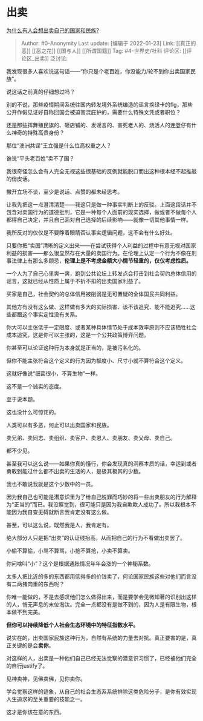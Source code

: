 # 出卖
[为什么有人会想出卖自己的国家和民族?](https://www.zhihu.com/question/376191138/answer/1301166942)

> Author: #0-Anonymity
> Last update: [编辑于 2022-01-23]
> Link: [[真正的恶]] [[恶之花]] [[国与人]] [[所谓国籍]]
> Tag: #4-世界史/社科
> 评论区: [[评论区_出卖]]
> 泛讨论:

我发现很多人喜欢说这句话——“你只是个老百姓，你没能力/轮不到你出卖国家民族”。

说这话之前真的仔细想过吗？

别的不说，那些疫情期间系统往国内转发境外系统编造的谣言换绿卡的flg，那些公开作假见证好自称回国会被迫害混庇护的，需要什么特殊文凭或者职位？

还是那些挥舞殖民旗的、砸店铺的、发谣言的、害死老人的、烧活人的连登仔有什么神奇的特殊高贵身份？

那位“澳洲共谍”王立强是什么位高权重之人？

谁说“平头老百姓”卖不了国？

我很奇怪怎么会有人完全无视这些很基础的反例就能脱口而出这种根本经不起推敲的俏皮话。

撇开立场不谈，至少是说话、点赞的都未经思考。

让我先把这一点澄清清楚——我这只是做一种事实判断上的反驳。上面这段话并不包含对卖国行为的道德批判，它是一种每个人面前的现实选择，做或者不做每个人都得自己决定，并且自己面对自己选择的后续影响——就像一切其他事情一样。

我所反对的仅仅是不要睁着眼睛否认事实逻辑问题，这不会有什么好处。

只要你把“卖国”清晰的定义出来——在尝试获得个人利益的过程中有意无视对国家利益的损害——那么很显然存在大量的卖国行为。在伦理上认定一个行为不像在刑事法律上有那么多顾忌，**伦理上是不考虑金额大小情节轻重的，仅仅考虑性质。**

一个人为了自己心里爽一爽，跑到公共论坛上转发点会打击到社会契约总体信用的谣言，这就已经从性质上属于不折不扣的出卖国家利益了。

买家是自己，社会契约的总体信用被削弱是无可置疑的全体国民共同利益。

其他方有没有这么做、这样做有多大的实际损害、该不该追究、能不能追究……这些都跟这个事实定性没有关系。

你大可以主张低于一定限度、或者某种具体情节处于成本效率原则不应该牺牲社会成本追究，这是你可以主张的，这是一个公共政策博弈问题。

你甚至可以论证这种行为本身就是正当的，是被污名化的。

但你不能主张符合这个定义的行为因为额度小、尺寸小就不算符合这个定义。

这就好像说“细菌很小，不算生物”一样。

这不是一个诚实的态度。

至于说本题。

这也没什么可惊诧的。

人类可以有多恶，何止可以出卖国家和民族。

卖兄弟、卖同志、卖组织、卖客户、卖恩人、卖朋友、卖父母、卖自己。

都不少见。

甚至我可以这么说——如果你真的懂行，你会发现真的洞察本质的话，幸运到或者勇敢到能过什么都不出卖的生活的人，是极其极其的少数。

我也不敢说我就是这个少数中的一员。

因为我自己也可能是潜意识里为了给自己脱罪而巧妙的将一些出卖朋友的行为解释为“正当的”而已。我没察觉到，很可能只是因为我自欺欺人成功了。所以我根本不能因为我自查无碍就断言我肯定没有这么做。

甚至，可以这么说，既然我是人，我肯定有。

绝大部分人只是把“出卖”的认证线抬高，从而把自己的行为不看做出卖罢了。

小偷不算偷，小骂不算骂，小抢不算抢，小卖不算卖。

你问啥叫“小”？这个是根据通胀情况年年会涨的一个神秘系数。

太多人把比近的多的东西都用低得多的价钱卖了，何论国家民族这些对他们而言没有二两猪肉重的东西呢？

你唯一能做的，不是去感叹他们怎么做得出来，而是要学会见微知著的识别出这样的人，悄无声息的末位淘汰。完全一点都没有是做不到的，因为人是有限生物，根本做不到完美。

**但你可以持续降低个人社会生态环境中的特征指数水平。**

说实在的，出卖国家民族这种行为，自然有系统的力量去对抗。真正要害的是，真正关键的是会**卖你**。

对这样的人，出卖是一种他们自己已经无法觉察的潜意识习惯了，已经被他们完全的自行justify了。

见神卖神，见佛卖佛，见你卖你。

学会觉察这样的迹象，从自己的社会生态系系统排除这类危险分子，是你有效实现人生追求的至关重要的技能之一。

这才是你该在意的东西。
